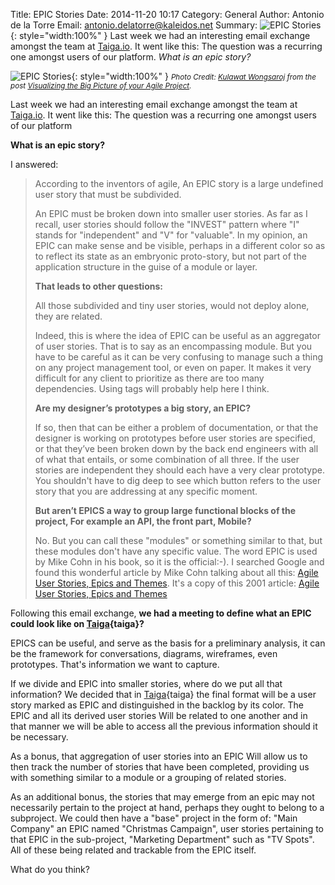 Title: EPIC Stories
Date: 2014-11-20 10:17
Category: General
Author: Antonio de la Torre
Email: antonio.delatorre@kaleidos.net
Summary: ![EPIC Stories]({filename}/images/2014-11-20_epic-stories/epic_stories.png){: style="width:100%" } Last week we had an interesting email exchange amongst the team at [Taiga.io](https://taiga.io "Taiga.io"). It went like this: The question was a recurring one amongst users of our platform. *What is an epic story?*

![EPIC Stories]({filename}/images/2014-11-20_epic-stories/epic_stories.png){: style="width:100%" }
<small> _Photo Credit: [Kulawat Wongsaroj][photo-author] from the post [Visualizing the Big Picture of your Agile
Project][photo-post]._</small>

Last week we had an interesting email exchange amongst the team at [Taiga.io][taiga]. It went like this: The
question was a recurring one amongst users of our platform

**What is an epic story?**

I answered:

> According to the inventors of agile, An EPIC story is a large undefined user story that must be subdivided.
>
> An EPIC must be broken down into smaller user stories. As far as I recall, user stories should follow the
> "INVEST" pattern where "I" stands for "independent" and "V" for "valuable". In my opinion, an EPIC can make
> sense and be visible, perhaps in a different color so as to reflect its state as an embryonic proto-story,
> but not part of the application structure in the guise of a module or layer.
>
> **That leads to other questions:**
>
> All those subdivided and tiny user stories, would not deploy alone, they are related.
>
> Indeed, this is where the idea of EPIC can be useful as an aggregator of user stories. That is to say as
> an encompassing module. But you have to be careful as it can be very confusing to manage such a thing on
> any project management tool, or even on paper. It makes it very difficult for any client to prioritize as
> there are too many dependencies. Using tags will probably help here I think.
>
> **Are my designer’s prototypes a big story, an EPIC?**
>
> If so, then that can be either a problem of documentation, or that the designer is working on prototypes
> before user stories are specified, or that they’ve been broken down by the back end engineers with all of
> what that entails, or some combination of all three. If the user stories are independent they should each
> have a very clear prototype. You shouldn't have to dig deep to see which button refers to the user story
> that you are addressing at any specific moment.
>
> **But aren’t EPICS a way to group large functional blocks of the project, For example an API, the front part,
> Mobile?**
>
> No. But you can call these "modules" or something similar to that, but these modules don't have any specific
> value. The word EPIC is used by Mike Cohn in his book, so it is the official:-). I searched Google and found
> this wonderful article by Mike Cohn talking about all this:
> [Agile User Stories, Epics and Themes](https://www.scrumalliance.org/community/spotlight/mike-cohn/march-2014/agile-user-stories-epics-and-themes "Agile User Stories, Epics and Themes"). It's a copy of this 2001 article:
> [Agile User Stories, Epics and Themes](http://www.mountaingoatsoftware.com/blog/stories-epics-and-themes "User Stories, Epics and Themes")

Following this email exchange, **we had a meeting to define what an EPIC could look like on [Taiga]{taiga}?**

EPICS can be useful, and serve as the basis for a preliminary analysis, it can be the framework for conversations,
diagrams, wireframes, even prototypes. That's information we want to capture.

If we divide and EPIC into smaller stories, where do we put all that information? We decided that in
[Taiga]{taiga} the final format will be a user story marked as EPIC and distinguished in the backlog by its
color. The EPIC and all its derived user stories Will be related to one another and in that manner we will be
able to access all the previous information should it be necessary.

As a bonus, that aggregation of user stories into an EPIC Will allow us to then track the number of stories that
have been completed, providing us with something similar to a module or a grouping of related stories.

As an additional bonus, the stories that may emerge from an epic may not necessarily pertain to the project at
hand, perhaps they ought to belong to a subproject. We could then have a "base" project in the form of: "Main
Company" an EPIC named "Christmas Campaign", user stories pertaining to that EPIC in the sub-project, "Marketing
Department" such as "TV Spots". All of these being related and trackable from the EPIC itself.

What do you think?


[photo-author]: http://www.infoq.com/author/Kulawat-Wongsaroj "Kulawat Wongsaroj"
[photo-post]: http://www.infoq.com/articles/visualize-big-picture-agile "Visualizing the Big Picture of your Agile Project"
[taiga]: https://taiga.io "Taiga.io"
